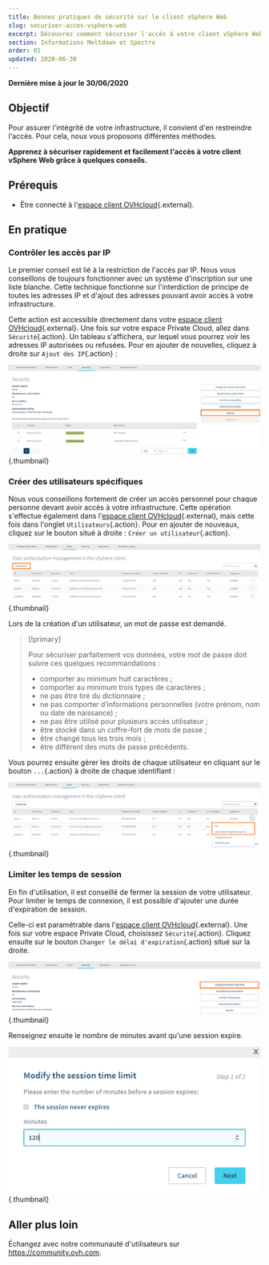 ```yaml
---
title: Bonnes pratiques de sécurité sur le client vSphere Web
slug: securiser-acces-vsphere-web
excerpt: Découvrez comment sécuriser l'accès à votre client vSphere Web
section: Informations Meltdown et Spectre
order: 01
updated: 2020-06-30
---
```


**Dernière mise à jour le 30/06/2020**

## Objectif

Pour assurer l'intégrité de votre infrastructure, il convient d'en restreindre l'accès. Pour cela, nous vous proposons différentes méthodes.

**Apprenez à sécuriser rapidement et facilement l'accès à votre client vSphere Web grâce à quelques conseils.**

## Prérequis

- Être connecté à l'[espace client OVHcloud](https://www.ovh.com/auth/?action=gotomanager&from=https://www.ovh.com/fr/&ovhSubsidiary=fr){.external}.

## En pratique

### Contrôler les accès par IP

Le premier conseil est lié à la restriction de l'accès par IP. Nous vous conseillons de toujours fonctionner avec un système d'inscription sur une liste blanche. Cette technique fonctionne sur l'interdiction de principe de toutes les adresses IP et d'ajout des adresses pouvant avoir accès à votre infrastructure.

Cette action est accessible directement dans votre [espace client OVHcloud](https://www.ovh.com/auth/?action=gotomanager&from=https://www.ovh.com/fr/&ovhSubsidiary=fr){.external}. Une fois sur votre espace Private Cloud, allez dans `Sécurité`{.action}. Un tableau s'affichera, sur lequel vous pourrez voir les adresses IP autorisées ou refusées. Pour en ajouter de nouvelles, cliquez à droite sur `Ajout des IP`{.action} :

![Ajout d'IP](images/adding_ip.png){.thumbnail}


### Créer des utilisateurs spécifiques

Nous vous conseillons fortement de créer un accès personnel pour chaque personne devant avoir accès à votre infrastructure. Cette opération s'effectue également dans l'[espace client OVHcloud](https://www.ovh.com/auth/?action=gotomanager&from=https://www.ovh.com/fr/&ovhSubsidiary=fr){.external}, mais cette fois dans l'onglet `Utilisateurs`{.action}. Pour en ajouter de nouveaux, cliquez sur le bouton situé à droite : `Créer un utilisateur`{.action}.

![Utilisateurs](images/users.png){.thumbnail}


Lors de la création d'un utilisateur, un mot de passe est demandé.

> [!primary]
>
> Pour sécuriser parfaitement vos données, votre mot de passe doit suivre ces quelques recommandations :
>
> - comporter au minimum huit caractères ;
> - comporter au minimum trois types de caractères ;
> - ne pas être tiré du dictionnaire ;
> - ne pas comporter d’informations personnelles (votre prénom, nom ou date de naissance) ;
> - ne pas être utilisé pour plusieurs accès utilisateur ;
> - être stocké dans un coffre-fort de mots de passe ;
> - être changé tous les trois mois ;
> - être différent des mots de passe précédents.
>

Vous pourrez ensuite gérer les droits de chaque utilisateur en cliquant sur le bouton `...`{.action} à droite de chaque identifiant :

![Édition des paramètres des utilisateurs](images/users_edit.png){.thumbnail}

### Limiter les temps de session

En fin d'utilisation, il est conseillé de fermer la session de votre utilisateur. Pour limiter le temps de connexion, il est possible d'ajouter une durée d'expiration de session.

Celle-ci est paramétrable dans l'[espace client OVHcloud](https://www.ovh.com/auth/?action=gotomanager&from=https://www.ovh.com/fr/&ovhSubsidiary=fr){.external}. Une fois sur votre espace Private Cloud, choisissez `Sécurité`{.action}. Cliquez ensuite sur le bouton `Changer le délai d'expiration`{.action} situé sur la droite.

![Expiration de la session](images/security-expiration.png){.thumbnail}

Renseignez ensuite le nombre de minutes avant qu'une session expire.

![Expiration de la session](images/expiration.png){.thumbnail}

## Aller plus loin

Échangez avec notre communauté d'utilisateurs sur <https://community.ovh.com>.
